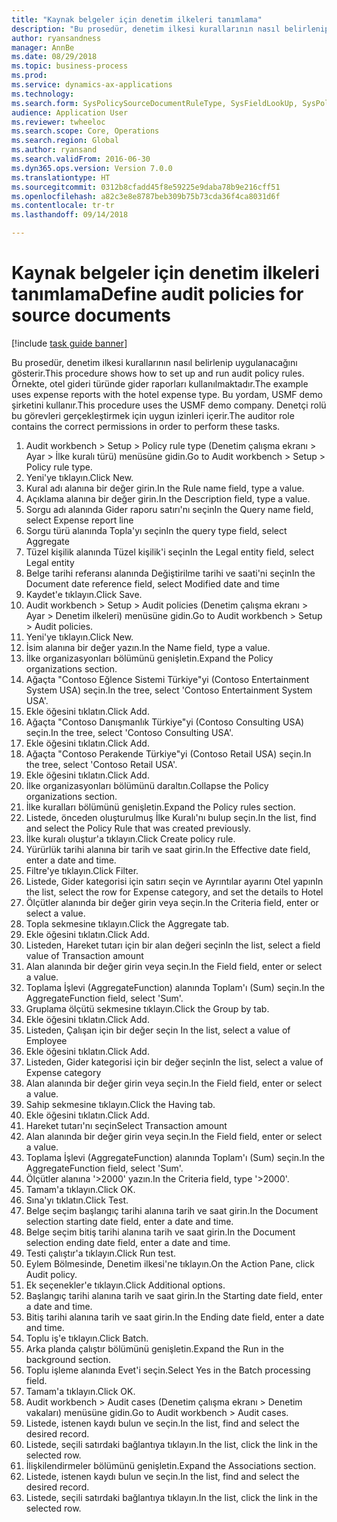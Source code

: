 ```yaml
--- 
title: "Kaynak belgeler için denetim ilkeleri tanımlama"
description: "Bu prosedür, denetim ilkesi kurallarının nasıl belirlenip uygulanacağını gösterir."
author: ryansandness
manager: AnnBe
ms.date: 08/29/2018
ms.topic: business-process
ms.prod: 
ms.service: dynamics-ax-applications
ms.technology: 
ms.search.form: SysPolicySourceDocumentRuleType, SysFieldLookUp, SysPolicyListPage, SysPolicy, AuditPolicyRule, SysQueryForm, SysQueryFieldLookUp, AuditPolicyDateSelection, AuditPolicyAdditionalOption, BatchJob, CaseDetail
audience: Application User
ms.reviewer: twheeloc
ms.search.scope: Core, Operations
ms.search.region: Global
ms.author: ryansand
ms.search.validFrom: 2016-06-30
ms.dyn365.ops.version: Version 7.0.0
ms.translationtype: HT
ms.sourcegitcommit: 0312b8cfadd45f8e59225e9daba78b9e216cff51
ms.openlocfilehash: a82c3e8e8787beb309b75b73cda36f4ca8031d6f
ms.contentlocale: tr-tr
ms.lasthandoff: 09/14/2018

---
```

# <a name="define-audit-policies-for-source-documents"></a><span data-ttu-id="dd2fa-103">Kaynak belgeler için denetim ilkeleri tanımlama</span><span class="sxs-lookup"><span data-stu-id="dd2fa-103">Define audit policies for source documents</span></span>

[!include [task guide banner](../../includes/task-guide-banner.md)]

<span data-ttu-id="dd2fa-104">Bu prosedür, denetim ilkesi kurallarının nasıl belirlenip uygulanacağını gösterir.</span><span class="sxs-lookup"><span data-stu-id="dd2fa-104">This procedure shows how to set up and run audit policy rules.</span></span> <span data-ttu-id="dd2fa-105">Örnekte, otel gideri türünde gider raporları kullanılmaktadır.</span><span class="sxs-lookup"><span data-stu-id="dd2fa-105">The example uses expense reports with the hotel expense type.</span></span> <span data-ttu-id="dd2fa-106">Bu yordam, USMF demo şirketini kullanır.</span><span class="sxs-lookup"><span data-stu-id="dd2fa-106">This procedure uses the USMF demo company.</span></span> <span data-ttu-id="dd2fa-107">Denetçi rolü bu görevleri gerçekleştirmek için uygun izinleri içerir.</span><span class="sxs-lookup"><span data-stu-id="dd2fa-107">The auditor role contains the correct permissions in order to perform these tasks.</span></span>

1. <span data-ttu-id="dd2fa-108">Audit workbench > Setup > Policy rule type (Denetim çalışma ekranı > Ayar > İlke kuralı türü) menüsüne gidin.</span><span class="sxs-lookup"><span data-stu-id="dd2fa-108">Go to Audit workbench > Setup > Policy rule type.</span></span>
2. <span data-ttu-id="dd2fa-109">Yeni'ye tıklayın.</span><span class="sxs-lookup"><span data-stu-id="dd2fa-109">Click New.</span></span>
3. <span data-ttu-id="dd2fa-110">Kural adı alanına bir değer girin.</span><span class="sxs-lookup"><span data-stu-id="dd2fa-110">In the Rule name field, type a value.</span></span>
4. <span data-ttu-id="dd2fa-111">Açıklama alanına bir değer girin.</span><span class="sxs-lookup"><span data-stu-id="dd2fa-111">In the Description field, type a value.</span></span>
5. <span data-ttu-id="dd2fa-112">Sorgu adı alanında Gider raporu satırı'nı seçin</span><span class="sxs-lookup"><span data-stu-id="dd2fa-112">In the Query name field, select Expense report line</span></span>
6. <span data-ttu-id="dd2fa-113">Sorgu türü alanında Topla'yı seçin</span><span class="sxs-lookup"><span data-stu-id="dd2fa-113">In the query type field, select Aggregate</span></span>
7. <span data-ttu-id="dd2fa-114">Tüzel kişilik alanında Tüzel kişilik'i seçin</span><span class="sxs-lookup"><span data-stu-id="dd2fa-114">In the Legal entity field, select Legal entity</span></span>
8. <span data-ttu-id="dd2fa-115">Belge tarihi referansı alanında Değiştirilme tarihi ve saati'ni seçin</span><span class="sxs-lookup"><span data-stu-id="dd2fa-115">In the Document date reference field, select Modified date and time</span></span>
9. <span data-ttu-id="dd2fa-116">Kaydet'e tıklayın.</span><span class="sxs-lookup"><span data-stu-id="dd2fa-116">Click Save.</span></span>
10. <span data-ttu-id="dd2fa-117">Audit workbench > Setup > Audit policies (Denetim çalışma ekranı > Ayar > Denetim ilkeleri) menüsüne gidin.</span><span class="sxs-lookup"><span data-stu-id="dd2fa-117">Go to Audit workbench > Setup > Audit policies.</span></span>
11. <span data-ttu-id="dd2fa-118">Yeni'ye tıklayın.</span><span class="sxs-lookup"><span data-stu-id="dd2fa-118">Click New.</span></span>
12. <span data-ttu-id="dd2fa-119">İsim alanına bir değer yazın.</span><span class="sxs-lookup"><span data-stu-id="dd2fa-119">In the Name field, type a value.</span></span>
13. <span data-ttu-id="dd2fa-120">İlke organizasyonları bölümünü genişletin.</span><span class="sxs-lookup"><span data-stu-id="dd2fa-120">Expand the Policy organizations section.</span></span>
14. <span data-ttu-id="dd2fa-121">Ağaçta "Contoso Eğlence Sistemi Türkiye"yi (Contoso Entertainment System USA) seçin.</span><span class="sxs-lookup"><span data-stu-id="dd2fa-121">In the tree, select 'Contoso Entertainment System USA'.</span></span>
15. <span data-ttu-id="dd2fa-122">Ekle öğesini tıklatın.</span><span class="sxs-lookup"><span data-stu-id="dd2fa-122">Click Add.</span></span>
16. <span data-ttu-id="dd2fa-123">Ağaçta "Contoso Danışmanlık Türkiye"yi (Contoso Consulting USA) seçin.</span><span class="sxs-lookup"><span data-stu-id="dd2fa-123">In the tree, select 'Contoso Consulting USA'.</span></span>
17. <span data-ttu-id="dd2fa-124">Ekle öğesini tıklatın.</span><span class="sxs-lookup"><span data-stu-id="dd2fa-124">Click Add.</span></span>
18. <span data-ttu-id="dd2fa-125">Ağaçta "Contoso Perakende Türkiye"yi (Contoso Retail USA) seçin.</span><span class="sxs-lookup"><span data-stu-id="dd2fa-125">In the tree, select 'Contoso Retail USA'.</span></span>
19. <span data-ttu-id="dd2fa-126">Ekle öğesini tıklatın.</span><span class="sxs-lookup"><span data-stu-id="dd2fa-126">Click Add.</span></span>
20. <span data-ttu-id="dd2fa-127">İlke organizasyonları bölümünü daraltın.</span><span class="sxs-lookup"><span data-stu-id="dd2fa-127">Collapse the Policy organizations section.</span></span>
21. <span data-ttu-id="dd2fa-128">İlke kuralları bölümünü genişletin.</span><span class="sxs-lookup"><span data-stu-id="dd2fa-128">Expand the Policy rules section.</span></span>
22. <span data-ttu-id="dd2fa-129">Listede, önceden oluşturulmuş İlke Kuralı'nı bulup seçin.</span><span class="sxs-lookup"><span data-stu-id="dd2fa-129">In the list, find and select the Policy Rule that was created previously.</span></span>
23. <span data-ttu-id="dd2fa-130">İlke kuralı oluştur'a tıklayın.</span><span class="sxs-lookup"><span data-stu-id="dd2fa-130">Click Create policy rule.</span></span>
24. <span data-ttu-id="dd2fa-131">Yürürlük tarihi alanına bir tarih ve saat girin.</span><span class="sxs-lookup"><span data-stu-id="dd2fa-131">In the Effective date field, enter a date and time.</span></span>
25. <span data-ttu-id="dd2fa-132">Filtre'ye tıklayın.</span><span class="sxs-lookup"><span data-stu-id="dd2fa-132">Click Filter.</span></span>
26. <span data-ttu-id="dd2fa-133">Listede, Gider kategorisi için satırı seçin ve Ayrıntılar ayarını Otel yapın</span><span class="sxs-lookup"><span data-stu-id="dd2fa-133">In the list, select the row for Expense category, and set the details to Hotel</span></span>
27. <span data-ttu-id="dd2fa-134">Ölçütler alanında bir değer girin veya seçin.</span><span class="sxs-lookup"><span data-stu-id="dd2fa-134">In the Criteria field, enter or select a value.</span></span>
28. <span data-ttu-id="dd2fa-135">Topla sekmesine tıklayın.</span><span class="sxs-lookup"><span data-stu-id="dd2fa-135">Click the Aggregate tab.</span></span>
29. <span data-ttu-id="dd2fa-136">Ekle öğesini tıklatın.</span><span class="sxs-lookup"><span data-stu-id="dd2fa-136">Click Add.</span></span>
30. <span data-ttu-id="dd2fa-137">Listeden, Hareket tutarı için bir alan değeri seçin</span><span class="sxs-lookup"><span data-stu-id="dd2fa-137">In the list, select a field value of Transaction amount</span></span>
31. <span data-ttu-id="dd2fa-138">Alan alanında bir değer girin veya seçin.</span><span class="sxs-lookup"><span data-stu-id="dd2fa-138">In the Field field, enter or select a value.</span></span>
32. <span data-ttu-id="dd2fa-139">Toplama İşlevi (AggregateFunction) alanında Toplam'ı (Sum) seçin.</span><span class="sxs-lookup"><span data-stu-id="dd2fa-139">In the AggregateFunction field, select 'Sum'.</span></span>
33. <span data-ttu-id="dd2fa-140">Gruplama ölçütü sekmesine tıklayın.</span><span class="sxs-lookup"><span data-stu-id="dd2fa-140">Click the Group by tab.</span></span>
34. <span data-ttu-id="dd2fa-141">Ekle öğesini tıklatın.</span><span class="sxs-lookup"><span data-stu-id="dd2fa-141">Click Add.</span></span>
35. <span data-ttu-id="dd2fa-142">Listeden, Çalışan için bir değer seçin </span><span class="sxs-lookup"><span data-stu-id="dd2fa-142">In the list, select a value of Employee</span></span> 
36. <span data-ttu-id="dd2fa-143">Ekle öğesini tıklatın.</span><span class="sxs-lookup"><span data-stu-id="dd2fa-143">Click Add.</span></span>
37. <span data-ttu-id="dd2fa-144">Listeden, Gider kategorisi için bir değer seçin</span><span class="sxs-lookup"><span data-stu-id="dd2fa-144">In the list, select a value of Expense category</span></span>
38. <span data-ttu-id="dd2fa-145">Alan alanında bir değer girin veya seçin.</span><span class="sxs-lookup"><span data-stu-id="dd2fa-145">In the Field field, enter or select a value.</span></span>
39. <span data-ttu-id="dd2fa-146">Sahip sekmesine tıklayın.</span><span class="sxs-lookup"><span data-stu-id="dd2fa-146">Click the Having tab.</span></span>
40. <span data-ttu-id="dd2fa-147">Ekle öğesini tıklatın.</span><span class="sxs-lookup"><span data-stu-id="dd2fa-147">Click Add.</span></span>
41. <span data-ttu-id="dd2fa-148">Hareket tutarı'nı seçin</span><span class="sxs-lookup"><span data-stu-id="dd2fa-148">Select Transaction amount</span></span>
42. <span data-ttu-id="dd2fa-149">Alan alanında bir değer girin veya seçin.</span><span class="sxs-lookup"><span data-stu-id="dd2fa-149">In the Field field, enter or select a value.</span></span>
43. <span data-ttu-id="dd2fa-150">Toplama İşlevi (AggregateFunction) alanında Toplam'ı (Sum) seçin.</span><span class="sxs-lookup"><span data-stu-id="dd2fa-150">In the AggregateFunction field, select 'Sum'.</span></span>
44. <span data-ttu-id="dd2fa-151">Ölçütler alanına '>2000' yazın.</span><span class="sxs-lookup"><span data-stu-id="dd2fa-151">In the Criteria field, type '>2000'.</span></span>
45. <span data-ttu-id="dd2fa-152">Tamam'a tıklayın.</span><span class="sxs-lookup"><span data-stu-id="dd2fa-152">Click OK.</span></span>
46. <span data-ttu-id="dd2fa-153">Sına'yı tıklatın.</span><span class="sxs-lookup"><span data-stu-id="dd2fa-153">Click Test.</span></span>
47. <span data-ttu-id="dd2fa-154">Belge seçim başlangıç tarihi alanına tarih ve saat girin.</span><span class="sxs-lookup"><span data-stu-id="dd2fa-154">In the Document selection starting date field, enter a date and time.</span></span>
48. <span data-ttu-id="dd2fa-155">Belge seçim bitiş tarihi alanına tarih ve saat girin.</span><span class="sxs-lookup"><span data-stu-id="dd2fa-155">In the Document selection ending date field, enter a date and time.</span></span>
49. <span data-ttu-id="dd2fa-156">Testi çalıştır'a tıklayın.</span><span class="sxs-lookup"><span data-stu-id="dd2fa-156">Click Run test.</span></span>
50. <span data-ttu-id="dd2fa-157">Eylem Bölmesinde, Denetim ilkesi'ne tıklayın.</span><span class="sxs-lookup"><span data-stu-id="dd2fa-157">On the Action Pane, click Audit policy.</span></span>
51. <span data-ttu-id="dd2fa-158">Ek seçenekler'e tıklayın.</span><span class="sxs-lookup"><span data-stu-id="dd2fa-158">Click Additional options.</span></span>
52. <span data-ttu-id="dd2fa-159">Başlangıç tarihi alanına tarih ve saat girin.</span><span class="sxs-lookup"><span data-stu-id="dd2fa-159">In the Starting date field, enter a date and time.</span></span>
53. <span data-ttu-id="dd2fa-160">Bitiş tarihi alanına tarih ve saat girin.</span><span class="sxs-lookup"><span data-stu-id="dd2fa-160">In the Ending date field, enter a date and time.</span></span>
54. <span data-ttu-id="dd2fa-161">Toplu iş'e tıklayın.</span><span class="sxs-lookup"><span data-stu-id="dd2fa-161">Click Batch.</span></span>
55. <span data-ttu-id="dd2fa-162">Arka planda çalıştır bölümünü genişletin.</span><span class="sxs-lookup"><span data-stu-id="dd2fa-162">Expand the Run in the background section.</span></span>
56. <span data-ttu-id="dd2fa-163">Toplu işleme alanında Evet'i seçin.</span><span class="sxs-lookup"><span data-stu-id="dd2fa-163">Select Yes in the Batch processing field.</span></span>
57. <span data-ttu-id="dd2fa-164">Tamam'a tıklayın.</span><span class="sxs-lookup"><span data-stu-id="dd2fa-164">Click OK.</span></span>
58. <span data-ttu-id="dd2fa-165">Audit workbench > Audit cases (Denetim çalışma ekranı > Denetim vakaları) menüsüne gidin.</span><span class="sxs-lookup"><span data-stu-id="dd2fa-165">Go to Audit workbench > Audit cases.</span></span>
59. <span data-ttu-id="dd2fa-166">Listede, istenen kaydı bulun ve seçin.</span><span class="sxs-lookup"><span data-stu-id="dd2fa-166">In the list, find and select the desired record.</span></span>
60. <span data-ttu-id="dd2fa-167">Listede, seçili satırdaki bağlantıya tıklayın.</span><span class="sxs-lookup"><span data-stu-id="dd2fa-167">In the list, click the link in the selected row.</span></span>
61. <span data-ttu-id="dd2fa-168">İlişkilendirmeler bölümünü genişletin.</span><span class="sxs-lookup"><span data-stu-id="dd2fa-168">Expand the Associations section.</span></span>
62. <span data-ttu-id="dd2fa-169">Listede, istenen kaydı bulun ve seçin.</span><span class="sxs-lookup"><span data-stu-id="dd2fa-169">In the list, find and select the desired record.</span></span>
63. <span data-ttu-id="dd2fa-170">Listede, seçili satırdaki bağlantıya tıklayın.</span><span class="sxs-lookup"><span data-stu-id="dd2fa-170">In the list, click the link in the selected row.</span></span>


